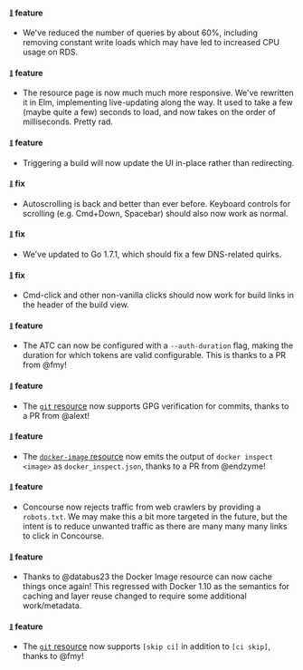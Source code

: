 #### <sub><sup><a name="v210-note-1" href="#v210-note-1">:link:</a></sup></sub> feature

* We've reduced the number of queries by about 60%, including removing constant write loads which may have led to increased CPU usage on RDS.
  
  
#### <sub><sup><a name="v210-note-2" href="#v210-note-2">:link:</a></sup></sub> feature

* The resource page is now much much more responsive. We've rewritten it in Elm, implementing live-updating along the way. It used to take a few (maybe quite a few) seconds to load, and now takes on the order of milliseconds. Pretty rad.
  
  
#### <sub><sup><a name="v210-note-3" href="#v210-note-3">:link:</a></sup></sub> feature

* Triggering a build will now update the UI in-place rather than redirecting.
  
  
#### <sub><sup><a name="v210-note-4" href="#v210-note-4">:link:</a></sup></sub> fix

* Autoscrolling is back and better than ever before. Keyboard controls for scrolling (e.g. Cmd+Down, Spacebar) should also now work as normal.
  
  
#### <sub><sup><a name="v210-note-5" href="#v210-note-5">:link:</a></sup></sub> fix

* We've updated to Go 1.7.1, which should fix a few DNS-related quirks.
  
  
#### <sub><sup><a name="v210-note-6" href="#v210-note-6">:link:</a></sup></sub> fix

* Cmd-click and other non-vanilla clicks should now work for build links in the header of the build view.
  
  
#### <sub><sup><a name="v210-note-7" href="#v210-note-7">:link:</a></sup></sub> feature

* The ATC can now be configured with a `--auth-duration` flag, making the duration for which tokens are valid configurable. This is thanks to a PR from @fmy!
  
  
#### <sub><sup><a name="v210-note-8" href="#v210-note-8">:link:</a></sup></sub> feature

* The [`git` resource](https://github.com/concourse/git-resource) now supports GPG verification for commits, thanks to a PR from @alext!
  
  
#### <sub><sup><a name="v210-note-9" href="#v210-note-9">:link:</a></sup></sub> feature

* The [`docker-image` resource](https://github.com/concourse/docker-image-resource) now emits the output of `docker inspect <image>` as `docker_inspect.json`, thanks to a PR from @endzyme!
  
  
#### <sub><sup><a name="v210-note-10" href="#v210-note-10">:link:</a></sup></sub> feature

* Concourse now rejects traffic from web crawlers by providing a `robots.txt`. We may make this a bit more targeted in the future, but the intent is to reduce unwanted traffic as there are many many many links to click in Concourse.
  
  
#### <sub><sup><a name="v210-note-11" href="#v210-note-11">:link:</a></sup></sub> feature

* Thanks to @databus23 the Docker Image resource can now cache things once again! This regressed with Docker 1.10 as the semantics for caching and layer reuse changed to require some additional work/metadata.
  
  
#### <sub><sup><a name="v210-note-12" href="#v210-note-12">:link:</a></sup></sub> feature

* The [`git` resource](https://github.com/concourse/git-resource) now supports `[skip ci]` in addition to `[ci skip]`, thanks to @fmy!
  
  
